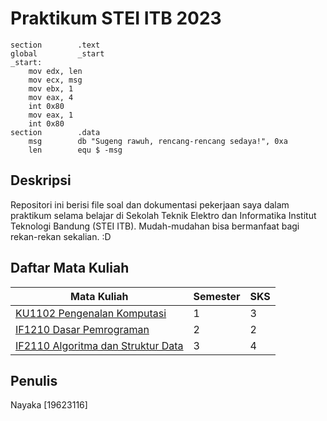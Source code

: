 # Praktikum STEI ITB 2023
```assembly
section        .text         
global         _start          
_start:
    mov edx, len 
    mov ecx, msg 
    mov ebx, 1
    mov eax, 4
    int 0x80
    mov eax, 1
    int 0x80
section        .data             
    msg        db "Sugeng rawuh, rencang-rencang sedaya!", 0xa
    len        equ $ -msg
```
## Deskripsi
Repositori ini berisi file soal dan dokumentasi pekerjaan saya dalam praktikum selama belajar di Sekolah Teknik Elektro dan Informatika Institut Teknologi Bandung (STEI ITB). Mudah-mudahan bisa bermanfaat bagi rekan-rekan sekalian. :D

## Daftar Mata Kuliah
Mata Kuliah                                                 |Semester   |SKS|
|-----------------------------------------------------------|-----------|---|
[KU1102 Pengenalan Komputasi](./KU1102_Pengkom)             |1          |3  |
[IF1210 Dasar Pemrograman](./IF1210_Daspro/)                |2          |2  |
[IF2110 Algoritma dan Struktur Data](./IF2110_Alstrukdat/)  |3          |4  |

## Penulis
Nayaka [19623116]
